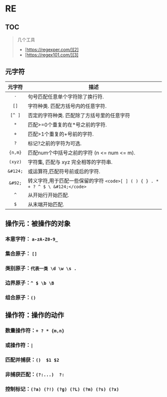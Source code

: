 # RE
[TOC]()
---
> 几个工具
> - [https://regexper.com/][2]
> -  [https://regex101.com/][3]

## 元字符

|元字符|描述|
|:----:|----|
|`·`|句号匹配任意单个字符除了换行符.|
|`[]`|字符种类. 匹配方括号内的任意字符.|
| `[^ ]`|否定的字符种类. 匹配除了方括号里的任意字符|
|`*`|匹配\>=0个重复的在*号之前的字符.|
|`+`|匹配\>1个重复的+号前的字符.
|`?` |标记?之前的字符为可选.|
|`{n,m}`|匹配num个中括号之前的字符 (n \<= num \<= m).|
| `(xyz)`|字符集, 匹配与 xyz 完全相等的字符串.|
|`&#124;`|或运算符,匹配符号前或后的字符.|
|`&#92;`|转义字符,用于匹配一些保留的字符 `<code>[ ] ( ) { } . * + ? ^ $ \ &#124;</code>`|
|`^`|从开始行开始匹配.|
|`$`|从末端开始匹配.|

## 操作元：被操作的对象
### 本意字符： `a-zA-Z0-9_`
### 集合原子： `[]`
### 类别原子：`代表一类 \d \w \s .`
### 边界原子：`^ $ \b \B`
### 组合原子：`()`
## 操作符：操作的动作
### 数量操作符：`+ ? * {m,n}`
### 或操作符：`|`
### 匹配并捕获：`()  $1 $2`
### 非捕获匹配：`(?:...)  ?:`
### 控制标记：`(?a) (?!) (?g) (?L) (?m) (?s) (?x)`

[2]:	https://regexper.com/
[3]:	https://regex101.com/